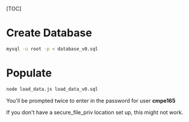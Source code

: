 [TOC]

# Create Database

```bash
mysql -u root -p < database_v0.sql
```



# Populate

```bash
node load_data.js load_data_v0.sql
```



You'll be prompted twice to enter in the password for user **cmpe165**

If you don't have a secure_file_priv location set up, this might not work.
